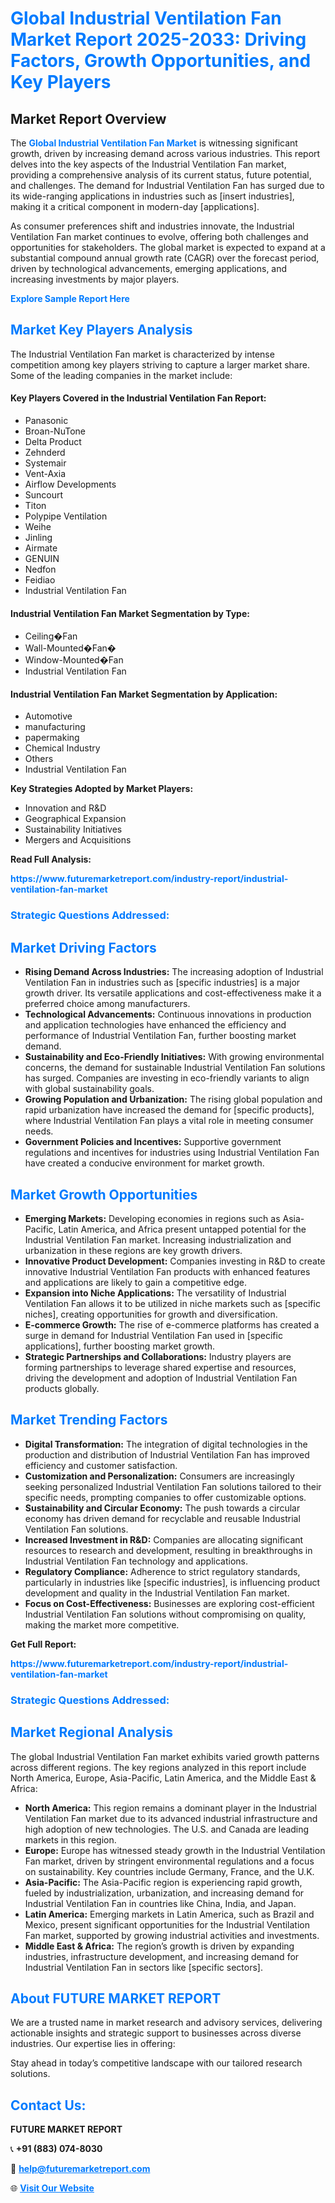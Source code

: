 <h1 style="color: #007BFF;">Global Industrial Ventilation Fan Market Report 2025-2033: Driving Factors, Growth Opportunities, and Key Players</h1>

<section id="overview">
<h2>Market Report Overview</h2>
<p>The <a href="https://www.futuremarketreport.com/industry-report/industrial-ventilation-fan-market" style="color: #007BFF; text-decoration: none;"><strong>Global Industrial Ventilation Fan Market</strong></a> is witnessing significant growth, driven by increasing demand across various industries. This report delves into the key aspects of the Industrial Ventilation Fan market, providing a comprehensive analysis of its current status, future potential, and challenges. The demand for Industrial Ventilation Fan has surged due to its wide-ranging applications in industries such as [insert industries], making it a critical component in modern-day [applications].</p>
<p>As consumer preferences shift and industries innovate, the Industrial Ventilation Fan market continues to evolve, offering both challenges and opportunities for stakeholders. The global market is expected to expand at a substantial compound annual growth rate (CAGR) over the forecast period, driven by technological advancements, emerging applications, and increasing investments by major players.</p>
</section>

<section id="overview">
<p><a href="https://www.futuremarketreport.com/request-sample/reportId=101321" style="color: #007BFF; text-decoration: none;"><strong>Explore Sample Report Here</strong></a></p>
</section>

<section id="key-players">
<h2 style="color: #007BFF;">Market Key Players Analysis</h2>
<p>The Industrial Ventilation Fan market is characterized by intense competition among key players striving to capture a larger market share. Some of the leading companies in the market include:</p>
<h4>Key Players Covered in the Industrial Ventilation Fan Report:</h4>
<ul><li>Panasonic</li><li>Broan-NuTone</li><li>Delta Product</li><li>Zehnderd</li><li>Systemair</li><li>Vent-Axia</li><li>Airflow Developments</li><li>Suncourt</li><li>Titon</li><li>Polypipe Ventilation</li><li>Weihe</li><li>Jinling</li><li>Airmate</li><li>GENUIN</li><li>Nedfon</li><li>Feidiao</li><li>Industrial Ventilation Fan</li></ul>
<h4>Industrial Ventilation Fan Market Segmentation by Type:</h4>
<ul><li>Ceiling�Fan</li><li>Wall-Mounted�Fan�</li><li>Window-Mounted�Fan</li><li>Industrial Ventilation Fan</li></ul>

<h4>Industrial Ventilation Fan Market Segmentation by Application:</h4>
<ul><li>Automotive</li><li>manufacturing</li><li>papermaking</li><li>Chemical Industry</li><li>Others</li><li>Industrial Ventilation Fan</li></ul>
<p><strong>Key Strategies Adopted by Market Players:</strong></p>
<ul>
<li>Innovation and R&D</li>
<li>Geographical Expansion</li>
<li>Sustainability Initiatives</li>
<li>Mergers and Acquisitions</li>
</ul>
</section>

<section>
<p><strong>Read Full Analysis: </strong></p><a href="https://www.futuremarketreport.com/industry-report/industrial-ventilation-fan-market" style="color: #007BFF; text-decoration: none;"><strong>https://www.futuremarketreport.com/industry-report/industrial-ventilation-fan-market</strong></a>
<h3 style="color: #007BFF;">Strategic Questions Addressed:</h3>
</section>

<section id="driving-factors">
<h2 style="color: #007BFF;">Market Driving Factors</h2>
<ul>
<li><strong>Rising Demand Across Industries:</strong> The increasing adoption of Industrial Ventilation Fan in industries such as [specific industries] is a major growth driver. Its versatile applications and cost-effectiveness make it a preferred choice among manufacturers.</li>
<li><strong>Technological Advancements:</strong> Continuous innovations in production and application technologies have enhanced the efficiency and performance of Industrial Ventilation Fan, further boosting market demand.</li>
<li><strong>Sustainability and Eco-Friendly Initiatives:</strong> With growing environmental concerns, the demand for sustainable Industrial Ventilation Fan solutions has surged. Companies are investing in eco-friendly variants to align with global sustainability goals.</li>
<li><strong>Growing Population and Urbanization:</strong> The rising global population and rapid urbanization have increased the demand for [specific products], where Industrial Ventilation Fan plays a vital role in meeting consumer needs.</li>
<li><strong>Government Policies and Incentives:</strong> Supportive government regulations and incentives for industries using Industrial Ventilation Fan have created a conducive environment for market growth.</li>
</ul>
</section>

<section id="growth-opportunities">
<h2 style="color: #007BFF;">Market Growth Opportunities</h2>
<ul>
<li><strong>Emerging Markets:</strong> Developing economies in regions such as Asia-Pacific, Latin America, and Africa present untapped potential for the Industrial Ventilation Fan market. Increasing industrialization and urbanization in these regions are key growth drivers.</li>
<li><strong>Innovative Product Development:</strong> Companies investing in R&D to create innovative Industrial Ventilation Fan products with enhanced features and applications are likely to gain a competitive edge.</li>
<li><strong>Expansion into Niche Applications:</strong> The versatility of Industrial Ventilation Fan allows it to be utilized in niche markets such as [specific niches], creating opportunities for growth and diversification.</li>
<li><strong>E-commerce Growth:</strong> The rise of e-commerce platforms has created a surge in demand for Industrial Ventilation Fan used in [specific applications], further boosting market growth.</li>
<li><strong>Strategic Partnerships and Collaborations:</strong> Industry players are forming partnerships to leverage shared expertise and resources, driving the development and adoption of Industrial Ventilation Fan products globally.</li>
</ul>
</section>

<section id="trending-factors">
<h2 style="color: #007BFF;">Market Trending Factors</h2>
<ul>
<li><strong>Digital Transformation:</strong> The integration of digital technologies in the production and distribution of Industrial Ventilation Fan has improved efficiency and customer satisfaction.</li>
<li><strong>Customization and Personalization:</strong> Consumers are increasingly seeking personalized Industrial Ventilation Fan solutions tailored to their specific needs, prompting companies to offer customizable options.</li>
<li><strong>Sustainability and Circular Economy:</strong> The push towards a circular economy has driven demand for recyclable and reusable Industrial Ventilation Fan solutions.</li>
<li><strong>Increased Investment in R&D:</strong> Companies are allocating significant resources to research and development, resulting in breakthroughs in Industrial Ventilation Fan technology and applications.</li>
<li><strong>Regulatory Compliance:</strong> Adherence to strict regulatory standards, particularly in industries like [specific industries], is influencing product development and quality in the Industrial Ventilation Fan market.</li>
<li><strong>Focus on Cost-Effectiveness:</strong> Businesses are exploring cost-efficient Industrial Ventilation Fan solutions without compromising on quality, making the market more competitive.</li>
</ul>
</section>

<section>
<p><strong>Get Full Report: </strong></p><a href="https://www.futuremarketreport.com/industry-report/industrial-ventilation-fan-market" style="color: #007BFF; text-decoration: none;"><strong>https://www.futuremarketreport.com/industry-report/industrial-ventilation-fan-market</strong></a>
<h3 style="color: #007BFF;">Strategic Questions Addressed:</h3>
</section>


<section id="regional-analysis">
<h2 style="color: #007BFF;">Market Regional Analysis</h2>
<p>The global Industrial Ventilation Fan market exhibits varied growth patterns across different regions. The key regions analyzed in this report include North America, Europe, Asia-Pacific, Latin America, and the Middle East & Africa:</p>
<ul>
<li><strong>North America:</strong> This region remains a dominant player in the Industrial Ventilation Fan market due to its advanced industrial infrastructure and high adoption of new technologies. The U.S. and Canada are leading markets in this region.</li>
<li><strong>Europe:</strong> Europe has witnessed steady growth in the Industrial Ventilation Fan market, driven by stringent environmental regulations and a focus on sustainability. Key countries include Germany, France, and the U.K.</li>
<li><strong>Asia-Pacific:</strong> The Asia-Pacific region is experiencing rapid growth, fueled by industrialization, urbanization, and increasing demand for Industrial Ventilation Fan in countries like China, India, and Japan.</li>
<li><strong>Latin America:</strong> Emerging markets in Latin America, such as Brazil and Mexico, present significant opportunities for the Industrial Ventilation Fan market, supported by growing industrial activities and investments.</li>
<li><strong>Middle East & Africa:</strong> The region’s growth is driven by expanding industries, infrastructure development, and increasing demand for Industrial Ventilation Fan in sectors like [specific sectors].</li>
</ul>
</section>

<footer>
<h2 style="color: #007BFF;">About FUTURE MARKET REPORT</h2>
<p>We are a trusted name in market research and advisory services, delivering actionable insights and strategic support to businesses across diverse industries. Our expertise lies in offering:</p>

<p>Stay ahead in today’s competitive landscape with our tailored research solutions.</p>

<h2 style="color: #007BFF;">Contact Us:</h2>
<p><strong>FUTURE MARKET REPORT</strong></p>
<p>📞 <strong>+91 (883) 074-8030</strong></p>
<p>📧 <strong><a href="mailto:help@futuremarketreport.com" style="color: #007BFF;">help@futuremarketreport.com</a></strong></p>
<p>🌐 <strong><a href="https://www.futuremarketreport.com/" style="color: #007BFF;">Visit Our Website</a></strong></p>
</footer>